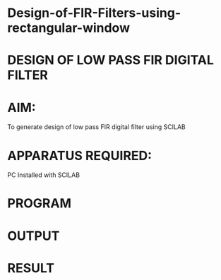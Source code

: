 # Design-of-FIR-Filters-using-rectangular-window
#          DESIGN OF LOW PASS FIR DIGITAL FILTER 

# AIM: 
          
  To generate design of low pass FIR digital filter using SCILAB 

# APPARATUS REQUIRED: 

  PC Installed with SCILAB 

# PROGRAM 


# OUTPUT

# RESULT
